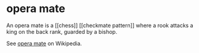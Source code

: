 # opera mate

An opera mate is a [[chess]] [[checkmate pattern]] where a rook attacks a king on the back rank, guarded by a bishop.

See [opera mate](https://en.wikipedia.org/wiki/Checkmate_pattern#Opera_mate) on Wikipedia.

